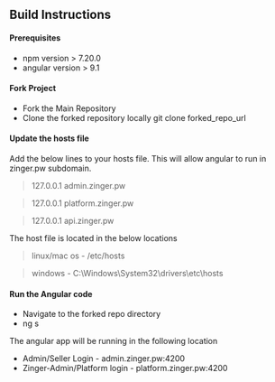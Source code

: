 ## Build Instructions
#### Prerequisites
- npm version > 7.20.0
- angular version > 9.1
#### Fork Project
- Fork the Main Repository
- Clone the forked repository locally git clone forked_repo_url
#### Update the hosts file
Add the below lines to your hosts file. This will allow angular to run in zinger.pw subdomain.
>    127.0.0.1	admin.zinger.pw 

>    127.0.0.1	platform.zinger.pw

>    127.0.0.1	api.zinger.pw

The host file is located in the below locations
> linux/mac os - /etc/hosts

>windows - C:\Windows\System32\drivers\etc\hosts 

#### Run the Angular code
- Navigate to the forked repo directory
- ng s

The angular app will be running in the following location
- Admin/Seller Login -  admin.zinger.pw:4200
- Zinger-Admin/Platform login - platform.zinger.pw:4200
